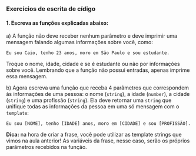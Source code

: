 
### Exercícios de escrita de cídigo

#### 1. Escreva as funções explicadas abaixo:

a) A função não deve receber nenhum parâmetro e deve imprimir uma mensagem falando algumas informações sobre você, como:

`Eu sou Caio, tenho 23 anos, moro em São Paulo e sou estudante.`

Troque o nome, idade, cidade e se é estudante ou não por informações sobre você. Lembrando que a função não possui entradas, apenas imprime essa mensagem.

b)  Agora escreva uma função que receba 4 parâmetros que correspondem às informações de uma pessoa: o nome (`string`), a idade (`number`), a cidade (`string`) e uma profissão (`string`). Ela deve retornar uma `string` que unifique todas as informações da pessoa em uma só mensagem com o `template`:

`Eu sou [NOME], tenho [IDADE] anos, moro em [CIDADE] e sou [PROFISSÃO].`

**Dica:** na hora de criar a frase, você pode utilizar as template strings que vimos na aula anterior! As variáveis da frase, nesse caso, serão os próprios parâmetros recebidos na função.
